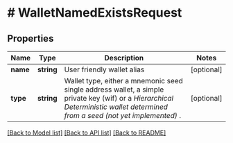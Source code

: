 # # WalletNamedExistsRequest

## Properties

Name | Type | Description | Notes
------------ | ------------- | ------------- | -------------
**name** | **string** | User friendly wallet alias | [optional] 
**type** | **string** | Wallet type, either a mnemonic seed single address wallet, a simple private key (wif) or a *Hierarchical Deterministic wallet determined from a seed (not yet implemented)* . | [optional] 

[[Back to Model list]](../../README.md#documentation-for-models) [[Back to API list]](../../README.md#documentation-for-api-endpoints) [[Back to README]](../../README.md)



